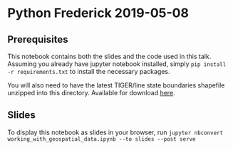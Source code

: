 # Python Frederick 2019-05-08

## Prerequisites
This notebook contains both the slides and the code used in this talk.
Assuming you already have jupyter notebook installed, simply `pip install -r requirements.txt` to install the necessary packages.

You will also need to have the latest TIGER/line state boundaries shapefile unzipped into this directory. Available for download [here](https://www.census.gov/cgi-bin/geo/shapefiles/index.php?year=2018&layergroup=States+%28and+equivalent%29).

## Slides
To display this notebook as slides in your browser, run `jupyter nbconvert working_with_geospatial_data.ipynb --to slides --post serve`
